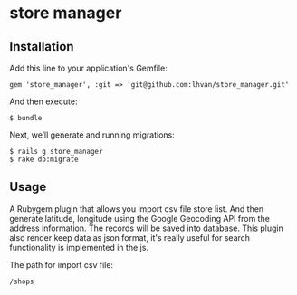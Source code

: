 # store manager

## Installation
Add this line to your application's Gemfile:
```
gem 'store_manager', :git => 'git@github.com:lhvan/store_manager.git'
```
And then execute:
```
$ bundle
```
Next, we’ll generate and running migrations: 
```
$ rails g store_manager
$ rake db:migrate
```

## Usage
A Rubygem plugin that allows you import csv file store list. And then generate latitude, longitude using the Google Geocoding API from the address information.
 The records will be saved into database. This plugin also render keep data as json format, it's really useful for search functionality is implemented in the js.

The path for import csv file:
```
/shops
```
